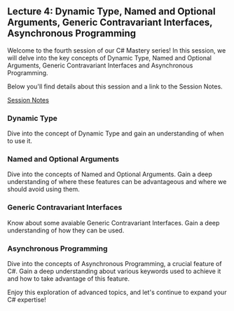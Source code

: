 ## Lecture 4: Dynamic Type, Named and Optional Arguments, Generic Contravariant Interfaces, Asynchronous Programming

Welcome to the fourth session of our C# Mastery series! In this session, we will delve into the key concepts of Dynamic Type, Named and Optional Arguments, Generic Contravariant Interfaces and Asynchronous Programming.

Below you'll find details about this session and a link to the Session Notes.

[Session Notes](https://docs.google.com/document/d/17UksOreiKnVr_CcB_UBkQYqha6nwd4Ef/edit)

### Dynamic Type
Dive into the concept of Dynamic Type and gain an understanding of when to use it.

### Named and Optional Arguments
Dive into the concepts of Named and Optional Arguments. Gain a deep understanding of where these features can be advantageous and where we should avoid using them.

### Generic Contravariant Interfaces
Know about some avaiable Generic Contravariant Interfaces. Gain a deep understanding of how they can be used.

### Asynchronous Programming
Dive into the concepts of Asynchronous Programming, a crucial feature of C#. Gain a deep understanding about various keywords used to achieve it and how to take advantage of this feature.

Enjoy this exploration of advanced topics, and let's continue to expand your C# expertise!


